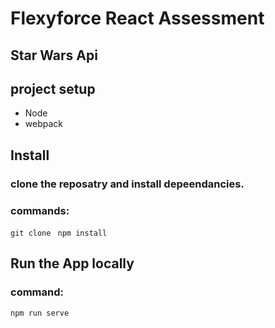 # Flexyforce React Assessment

## Star Wars Api

## project setup

* Node
* webpack



## Install

### clone the reposatry and install depeendancies.
### commands: 

``git clone ``
``npm install``

## Run the App locally

### command:

``npm run serve``





